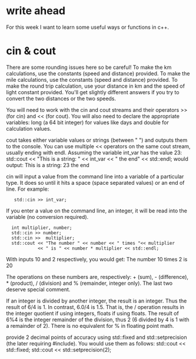 # write ahead 
For this week I want to learn some useful ways or functions in c++.

# cin & cout
There are some rounding issues here so be careful! To make the km calculations, use the constants (speed and distance) provided. To make the mile calculations, use the constants (speed and distance) provided. To make the round trip calculation, use your distance in km and the speed of light constant provided. You'll get slightly different answers if you try to convert the two distances or the two speeds.

You will need to work with the cin and cout streams and their operators >> (for cin) and << (for cout). You will also need to declare the appropriate variables: long (a 64 bit integer) for values like days and double for calculation values.

cout takes either variable values or strings (between " ") and outputs them to the console. You can use multiple << operators on the same cout stream, usually ending with endl. Assuming the variable int_var has the value 23:
      std::cout << "This is a string: " << int_var << " the end"
          << std::endl;
would output:
      This is a string: 23 the end
      
      
cin will input a value from the command line into a variable of a particular type. It does so until it hits a space (space separated values) or an end of line. For example:

       std::cin >> int_var;
If you enter a value on the command line, an integer, it will be read into the variable (no conversion required).

      int multiplier, number;
      std::cin >> number;
      std::cin >>  multiplier;
      std::cout << "The number " << number << " times "<< multiplier
                << " is " << number * multiplier << std::endl;
With inputs 10 and 2 respectively, you would get:
      The number 10 times 2 is 20

The operations on these numbers are, respectively: + (sum), - (difference), * (product), / (division) and % (remainder, integer only). The last two deserve special comment.

If an integer is divided by another integer, the result is an integer. Thus the result of 6/4 is 1. In contrast, 6.0/4 is 1.5. That is, the / operation results in the integer quotient if using integers, floats if using floats. The result of 6%4 is the integer remainder of the division, thus 2 (6 divided by 4 is 1 with a remainder of 2). There is no equivalent for % in floating point math.

provide 2 decimal points of accuracy using std::fixed and std::setprecision (the later requiring #include<iomanip>). You would use them as follows:
      std::cout << std::fixed;
      std::cout << std::setprecision(2);
